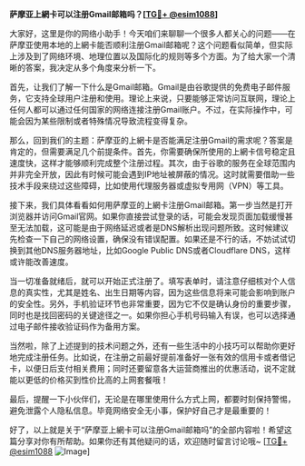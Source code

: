**萨摩亚上網卡可以注册Gmail邮箱吗？[[TG💪+ @esim1088](https://t.me/s/esim1088)]**

大家好，这里是你的网络小助手！今天咱们来聊聊一个很多人都关心的问题——在萨摩亚使用本地的上網卡能否顺利注册Gmail邮箱呢？这个问题看似简单，但实际上涉及到了网络环境、地理位置以及国际化的规则等多个方面。为了给大家一个清晰的答案，我决定从多个角度来分析一下。

首先，让我们了解一下什么是Gmail邮箱。Gmail是由谷歌提供的免费电子邮件服务，它支持全球用户注册和使用。理论上来说，只要能够正常访问互联网，理论上任何人都可以通过任何国家的网络连接注册Gmail账户。不过，在实际操作中，可能会因为某些限制或者特殊情况导致流程变得复杂。

那么，回到我们的主题：萨摩亚的上網卡是否能满足注册Gmail的需求呢？答案是肯定的，但需要满足几个前提条件。首先，你需要确保所使用的上網卡信号稳定且速度快，这样才能够顺利完成整个注册过程。其次，由于谷歌的服务在全球范围内并非完全开放，因此有时候可能会遇到IP地址被屏蔽的情况。这时就需要借助一些技术手段来绕过这些障碍，比如使用代理服务器或虚拟专用网（VPN）等工具。

接下来，我们具体看看如何用萨摩亚的上網卡注册Gmail邮箱。第一步当然是打开浏览器并访问Gmail官网。如果你直接尝试登录的话，可能会发现页面加载缓慢甚至无法加载，这可能是由于网络延迟或者是DNS解析出现问题所致。这时候建议先检查一下自己的网络设置，确保没有错误配置。如果还是不行的话，不妨试试切换到其他DNS服务器地址，比如Google Public DNS或者Cloudflare DNS，这样或许能改善速度。

当一切准备就绪后，就可以开始正式注册了。填写表单时，请注意仔细核对个人信息的真实性，尤其是姓名、出生日期等内容，因为这些信息将来可能会影响到账户的安全性。另外，手机验证环节也非常重要，因为它不仅是确认身份的重要步骤，同时也是找回密码的关键途径之一。如果你担心手机号码输入有误，也可以选择通过电子邮件接收验证码作为备用方案。

当然啦，除了上述提到的技术问题之外，还有一些生活中的小技巧可以帮助你更好地完成注册任务。比如说，在注册之前最好提前准备好一张有效的信用卡或者借记卡，以便日后支付相关费用；同时还要留意各大运营商推出的优惠活动，说不定就能以更低的价格买到性价比高的上网套餐哦！

最后，提醒一下小伙伴们，无论是在哪里使用什么方式上网，都要时刻保持警惕，避免泄露个人隐私信息。毕竟网络安全无小事，保护好自己才是最重要的！

好了，以上就是关于“萨摩亚上網卡可以注册Gmail邮箱吗”的全部内容啦！希望这篇分享对你有所帮助。如果你还有其他疑问的话，欢迎随时留言讨论哦~ [[TG💪+ @esim1088](https://t.me/s/esim1088) ![Image](https://i.postimg.cc/4NQfJmqS/Snipaste-2025-05-13-00-14-12.png)]